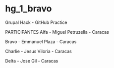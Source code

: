 # hg_1_bravo

Grupal Hack - GitHub Practice

PARTICIPANTES
Alfa - Miguel Petruzella - Caracas

Bravo - Emmanuel Plaza - Caracas

Charlie - Jesus Viloria - Caracas

Delta - Jose Gil - Caracas
